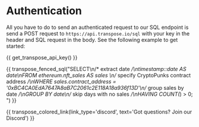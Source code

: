 # Authentication

All you have to do to send an authenticated request to our SQL endpoint is send a POST request to `https://api.transpose.io/sql` with your key in the header and SQL request in the body. See the following example to get started:

{{ get_transpose_api_key() }}

{{ transpose_fenced_sql("SELECT\n/* extract date */\ntimestamp::date AS date\nFROM ethereum.nft_sales AS sales \n/* specify CryptoPunks contract address */\nWHERE sales.contract_address = '0xBC4CA0EdA7647A8aB7C2061c2E118A18a936f13D'\n/* group sales by date */\nGROUP BY date\n/* skip days with no sales */\nHAVING COUNT(*) > 0; ") }}

{{ transpose_colored_link(link_type='discord', text='Got questions?  Join our Discord') }}
